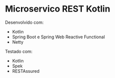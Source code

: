 # Microservico REST Kotlin
Desenvolvido com:
- Kotlin
- Spring Boot e Spring Web Reactive Functional
- Netty

Testado com:
- Kotlin
- Spek
- RESTAssured